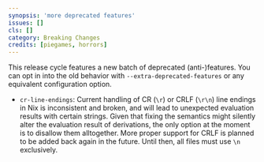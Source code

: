 ```yaml
---
synopsis: 'more deprecated features'
issues: []
cls: []
category: Breaking Changes
credits: [piegames, horrors]
---
```


This release cycle features a new batch of deprecated (anti-)features.
You can opt in into the old behavior with `--extra-deprecated-features` or any equivalent configuration option.

- `cr-line-endings`: Current handling of CR (`\r`) or CRLF (`\r\n`) line endings in Nix is inconsistent and broken, and will lead to unexpected evaluation results with certain strings. Given that fixing the semantics might silently alter the evaluation result of derivations, the only option at the moment is to disallow them alltogether. More proper support for CRLF is planned to be added back again in the future. Until then, all files must use `\n` exclusively.
